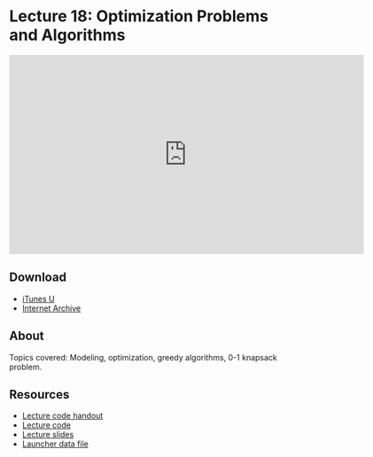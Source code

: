 # Lecture 18: Optimization Problems and Algorithms

<iframe width="640" height="360" src="http://www.youtube.com/embed/BRjwkgQct28?feature=player_detailpage" frameborder="0" allowfullscreen></iframe>

## Download

- [iTunes U](http://itunes.apple.com/us/itunes-u/lecture-18-optimization-problems/id499270153?i=110101044)
- [Internet Archive](http://www.archive.org/download/MIT6.00SCS11/MIT6_00SCS11_lec18_300k.mp4)

## About

Topics covered: Modeling, optimization, greedy algorithms, 0-1 knapsack problem.

## Resources

- [Lecture code handout](http://ocw.mit.edu/courses/electrical-engineering-and-computer-science/6-00sc-introduction-to-computer-science-and-programming-spring-2011/unit-2/lecture-18-optimization-problems-and-algorithms/MIT6_00SCS11_lec18.pdf)
- [Lecture code](http://ocw.mit.edu/courses/electrical-engineering-and-computer-science/6-00sc-introduction-to-computer-science-and-programming-spring-2011/unit-2/lecture-18-optimization-problems-and-algorithms/lec18.py)
- [Lecture slides](http://ocw.mit.edu/courses/electrical-engineering-and-computer-science/6-00sc-introduction-to-computer-science-and-programming-spring-2011/unit-2/lecture-18-optimization-problems-and-algorithms/MIT6_00SCS11_lec18_slides.pdf)
- [Launcher data file](http://ocw.mit.edu/courses/electrical-engineering-and-computer-science/6-00sc-introduction-to-computer-science-and-programming-spring-2011/unit-2/lecture-18-optimization-problems-and-algorithms/lec18_launcher.txt)
